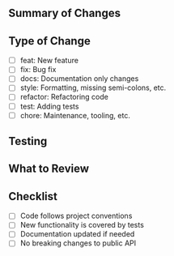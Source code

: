 ## Summary of Changes
<!-- Briefly describe what this PR does -->

## Type of Change
<!-- Please select the appropriate type -->
- [ ] feat: New feature
- [ ] fix: Bug fix
- [ ] docs: Documentation only changes
- [ ] style: Formatting, missing semi-colons, etc.
- [ ] refactor: Refactoring code
- [ ] test: Adding tests
- [ ] chore: Maintenance, tooling, etc.

## Testing
<!-- Describe how you tested these changes -->

## What to Review
<!-- Highlight specific areas that reviewers should pay attention to -->

## Checklist
- [ ] Code follows project conventions
- [ ] New functionality is covered by tests
- [ ] Documentation updated if needed
- [ ] No breaking changes to public API